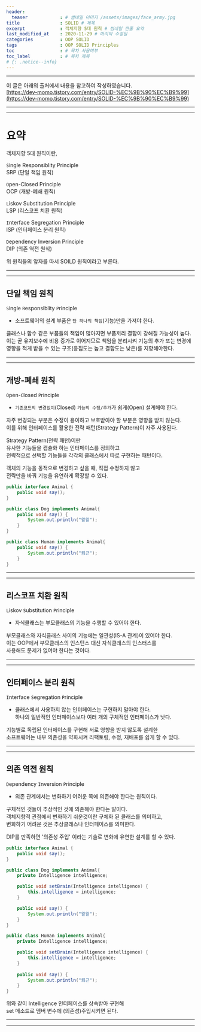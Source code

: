 ```yaml
---
header:
  teaser            : # 썸네일 이미지 /assets/images/face_army.jpg
title               : SOLID # 제목
excerpt             : 객체지향 5대 원칙 # 썸네일 한줄 요약
last_modified_at    : 2020-11-29 # 마지막 수정일
categories          : OOP SOLID
tags                : OOP SOLID Principles
toc                 : # 목차 사용여부
toc_label           : # 목차 제목
# {: .notice--info}
---
```

---
이 글은 아래의 출처에서 내용을 참고하여 작성하였습니다.  
[https://dev-momo.tistory.com/entry/SOLID-%EC%9B%90%EC%B9%99](https://dev-momo.tistory.com/entry/SOLID-%EC%9B%90%EC%B9%99)

---
---
# 요약

객체지향 5대 원칙이란,

`S`ingle Responsiblity Principle  
SRP (단일 책임 원칙)  

`O`pen-Closed Principle  
OCP (개방-폐쇄 원칙)  

`L`iskov Substitution Principle  
LSP (리스코프 치환 원칙)  

`I`nterface Segregation Principle  
ISP (인터페이스 분리 원칙)  

`D`ependency Inversion Principle  
DIP (의존 역전 원칙)  

위 원칙들의 앞자를 따서 SOILD 원칙이라고 부른다.  

---
---
## 단일 책임 원칙  
`S`ingle `R`esponsiblity `P`rinciple

- 소프트웨어의 설계 부품은 `단 하나의 책임`(기능)만을 가져야 한다.
 
클래스나 함수 같은 부품들의 책임이 많아지면 부품끼리 결합이 강해질 가능성이 높다.  
이는 곧 유지보수에 비용 증가로 이어지므로 책임을 분리시켜 기능의 추가 또는 변경에  
영향을 적게 받을 수 있는 구조(응집도는 높고 결합도는 낮은)를 지향해야한다.  

---
---
## 개방-폐쇄 원칙  
`O`pen-`C`losed `P`rinciple

 - `기존코드의 변경없이`(Closed) `기능의 수정/추가`가 쉽게(Open) 설계해야 한다.

자주 변경되는 부분은 수정이 용이하고 보호받아야 할 부분은 영향을 받지 않는다.  
이를 위해 인터페이스를 활용한 전략 패턴(Strategy Pattern)이 자주 사용된다.

Strategy Pattern(전략 패턴)이란  
유사한 기능들을 캡슐화 하는 인터페이스를 정의하고  
전략적으로 선택할 기능들을 각각의 클래스에서 따로 구현하는 패턴이다.

객체의 기능을 동적으로 변경하고 싶을 때, 직접 수정하지 않고  
전략만을 바꿔 기능을 유연하게 확장할 수 있다.

```java
public interface Animal {
    public void say();
}

public class Dog implements Animal{
    public void say() {
        System.out.println("왈왈");
    }
}

public class Human implements Animal{
    public void say() {
        System.out.println("퇴근");
    }
}
```

---
---
## 리스코프 치환 원칙
`L`iskov `S`ubstitution `P`rinciple  

- 자식클래스는 부모클래스의 기능을 수행할 수 있어야 한다.

부모클래스와 자식클래스 사이의 기능에는 일관성(IS-A 관계)이 있어야 한다.  
이는 OOP에서 부모클래스의 인스턴스 대신 자식클래스의 인스터스를  
사용해도 문제가 없어야 한다는 것이다.  

---
---
## 인터페이스 분리 원칙
`I`nterface `S`egregation `P`rinciple 


- 클래스에서 사용하지 않는 인터페이스는 구현하지 말아야 한다.  
하나의 일반적인 인터페이스보다 여러 개의 구체적인 인터페이스가 낫다.

기능별로 독립된 인터페이스를 구현해 서로 영향을 받지 않도록 설계한  
소프트웨어는 내부 의존성을 약화시켜 리팩토링, 수정, 재배포를 쉽게 할 수 있다. 

---
---
## 의존 역전 원칙
`D`ependency `I`nversion `P`rinciple

 - 의존 관계에서는 변화하기 어려운 쪽에 의존해야 한다는 원칙이다. 

구체적인 것들이 추상적인 것에 의존해야 한다는 말이다.  
객체지향적 관점에서 변화하기 쉬운것이란 구체화 된 클래스를 의미하고,  
변화하기 어려운 것은 추상클래스나 인터페이스를 의미한다.  

DIP를 만족하면 '의존성 주입' 이라는 기술로 변화에 유연한 설계를 할 수 있다.  


```java
public interface Animal {
    public void say();
}

public class Dog implements Animal{
    private Intelligence intelligence;

    public void setBrain(Intelligence intelligence) {
        this.intelligence = intelligence;
    }

    public void say() {
        System.out.println("왈왈");
    }
}

public class Human implements Animal{
    private Intelligence intelligence;

    public void setBrain(Intelligence intelligence) {
        this.intelligence = intelligence;
    }
    
    public void say() {
        System.out.println("퇴근");
    }
}
```

위와 같이 Intelligence 인터페이스를 상속받아 구현해  
set 메소드로 멤버 변수에 (의존성)주입시키면 된다.  

---
---
